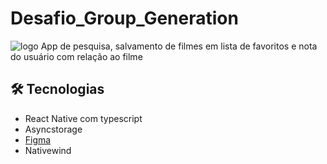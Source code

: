 # Desafio_Group_Generation
![logo](/Movie_Classifier/assets/banner.png)
 App de pesquisa, salvamento de filmes em lista de favoritos e nota do usuário com relação ao filme
## 🛠 Tecnologias
- React Native com typescript
- Asyncstorage
- [Figma](https://www.figma.com/design/ZZhjhgAJqwd6zUiLwL0AkA/Desafio?node-id=0-1&t=A9a3qPrutO4fNEOz-1)
- Nativewind
